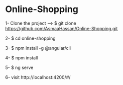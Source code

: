 # Online-Shopping
1- Clone the project --> $ git clone https://github.com/AsmaaHassan/Online-Shopping.git

2- $ cd online-shopping

3- $ npm install -g @angular/cli

4- $ npm install

5- $ ng serve

6- visit http://localhost:4200/#/
